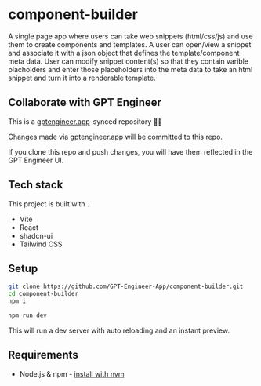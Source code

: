 # component-builder

A single page app where users can take web snippets (html/css/js) and use them to create components and templates. A user can open/view a snippet and associate it with a json object that defines the template/component meta data. User can modify snippet content(s) so that they contain varible placholders and enter those placeholders into the meta data to take an html snippet and turn it into a renderable template. 

## Collaborate with GPT Engineer

This is a [gptengineer.app](https://gptengineer.app)-synced repository 🌟🤖

Changes made via gptengineer.app will be committed to this repo.

If you clone this repo and push changes, you will have them reflected in the GPT Engineer UI.

## Tech stack

This project is built with .

- Vite
- React
- shadcn-ui
- Tailwind CSS

## Setup

```sh
git clone https://github.com/GPT-Engineer-App/component-builder.git
cd component-builder
npm i
```

```sh
npm run dev
```

This will run a dev server with auto reloading and an instant preview.

## Requirements

- Node.js & npm - [install with nvm](https://github.com/nvm-sh/nvm#installing-and-updating)
